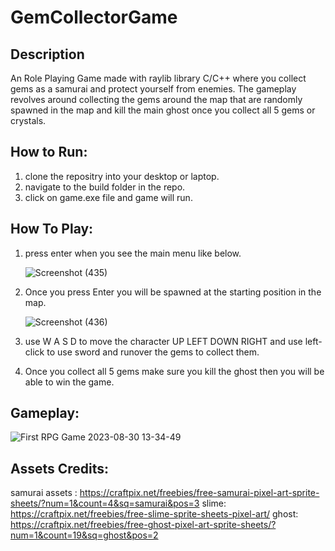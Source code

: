 # GemCollectorGame

## Description
An Role Playing Game made with raylib library C/C++ where you collect gems as a samurai and protect yourself from enemies. The gameplay revolves around collecting the gems around the map that are randomly spawned in the map and kill the main ghost once you collect all 5 gems or crystals.

## How to Run:

1. clone the repositry into your desktop or laptop.
2. navigate to the build folder in the repo.
3. click on game.exe file and game will run.

## How To Play:

1. press enter when you see the main menu like below.
   
   ![Screenshot (435)](https://github.com/dhananjay-Byte/GemCollectorGame/assets/82323909/b7adfe2b-eedf-4b7d-a522-b6b19ad3ea53)

2. Once you press Enter you will be spawned at the starting position in the map.

   ![Screenshot (436)](https://github.com/dhananjay-Byte/GemCollectorGame/assets/82323909/3a8d792a-346f-4f90-be3c-0b347f02d10c)

3. use W A S D to move the character UP LEFT DOWN RIGHT and use left-click to use sword and runover the gems to collect them.
   
4. Once you collect all 5 gems make sure you kill the ghost then you will be able to win the game.

## Gameplay:

![First RPG Game 2023-08-30 13-34-49](https://github.com/dhananjay-Byte/GemCollectorGame/assets/82323909/1c446ea9-e168-45df-9c3b-2cace5817e13)

## Assets Credits:

samurai assets : https://craftpix.net/freebies/free-samurai-pixel-art-sprite-sheets/?num=1&count=4&sq=samurai&pos=3
slime: https://craftpix.net/freebies/free-slime-sprite-sheets-pixel-art/
ghost: https://craftpix.net/freebies/free-ghost-pixel-art-sprite-sheets/?num=1&count=19&sq=ghost&pos=2

